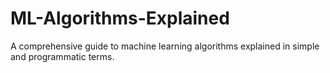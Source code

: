 # ML-Algorithms-Explained
A comprehensive guide to machine learning algorithms explained in simple and programmatic terms.
